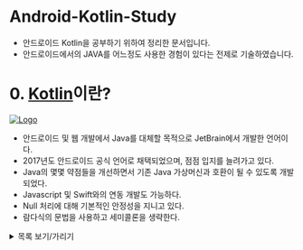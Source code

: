 # Android-Kotlin-Study

- 안드로이드 Kotlin을 공부하기 위하여 정리한 문서입니다.
- 안드로이드에서의 JAVA를 어느정도 사용한 경험이 있다는 전제로 기술하였습니다.

# 0. [Kotlin](https://kotlinlang.org/)이란?

[![Logo](https://user-images.githubusercontent.com/79628706/202858867-8c5e189f-07f6-43a4-8003-529fd0b1a758.png)](https://github.com/JetBrains/kotlin)

- 안드로이드 및 웹 개발에서 Java를 대체할 목적으로 JetBrain에서 개발한 언어이다.
- 2017년도 안드로이드 공식 언어로 채택되었으며, 점점 입지를 늘려가고 있다.
- Java의 몇몇 약점들을 개선하면서 기존 Java 가상머신과 호환이 될 수 있도록 개발되었다.
- Javascript 및 Swift와의 연동 개발도 가능하다.
- Null 처리에 대해 기본적인 안정성을 지니고 있다.
- 람다식의 문법을 사용하고 세미콜론을 생략한다.

<details>
<summary>목록 보기/가리기</summary>
<div markdown="1">
<ol>
<li><a href="https://github.com/Seung72/Kotlin_Study/blob/main/contents/01.%20%EB%AC%B8%EB%B2%95.md">문법</a></li>
<li><a href="">TextView</a></li>
</ol>
</div>
</details>
